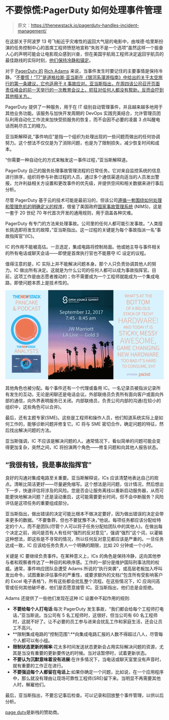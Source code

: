 # 不要惊慌:PagerDuty 如何处理事件管理

> 原文：<https://thenewstack.io/pagerduty-handles-incident-management/>

在这部关于阿波罗 13 号飞船近乎灾难性的返回大气层的电影中，由埃德·哈里斯扮演的任务控制中心的首席工程师愤怒地宣称“失败不是一个选项”虽然这样一个振奋人心的声明可能会让电影观众感到兴奋，但在美国宇航局工程师决定返回宇航员的最佳路线的实际时刻，[他们保持冷静和镇定](https://www.youtube.com/watch?v=KWfnY9cRXO4)。

对于 [PagerDuty 的](https://www.pagerduty.com/) [Rich Adams](https://twitter.com/r_adams) 来说，当事件发生时要记住的主要事情是保持冷静。“[不要慌！“T7”是道格拉斯·亚当斯在《银河系漫游指南》中给出的关于太空旅行的第一条建议，它也适用于 it 事故应对。亚当斯指出，在周四该公司召开页面责任峰会的前一天举行的一次教育会议上，抓狂对任何人都没有帮助，反而会吓到其他相关方。](https://www.youtube.com/watch?v=WB8XDk3sQBc)

PagerDuty 提供了一种服务，用于在 IT 级别自动管理事件，并且越来越多地用于其他业务功能。该服务与加快开发周期的 DevOps 实践完美结合，允许管理员团队利用自动化工作流来加快受损服务的恢复，而不会因不必要的凌晨 3 点叫醒电话而耗尽员工的精力。

亚当斯解释说,“事件响应”是指一个组织为处理出现的一些问题而做出的任何协调努力。这个想法不仅仅是为了消除问题，也是为了限制损失，减少恢复时间和成本。

“你需要一种自动化的方式来触发这一事件过程，”亚当斯解释道。

PagerDuty 自己的服务处理事故管理流程的日常任务。它对来自监控系统的信息进行排序，组织将参与补救过程的人员，通过多个通信渠道向适当的人员发出警报，允许利益相关方设置和更改事件的优先级，并提供空间和相关数据来进行事后分析。

尽管 PagerDuty 基于云的技术可能是最前沿的，但该公司[遵循一套围绕如何处理和管理危机的明确定义的程序](https://Response.pagerduty.com)，借鉴了美国政府[国家事故管理系统](https://www.fema.gov/pdf/emergency/nims/nimsfaqs.pdf) (NIMS)，这是一套于 20 世纪 70 年代首次开发的通用规则，用于涵盖各种灾难。

PagerDuty 有专门的方法来处理事故。公司里的任何人都可能引发事故。“人类擅长挑选即将发生的故障，”亚当斯指出。这一过程的关键是为每个事故指派一名“事故指挥官”(IC)。

IC 的作用不能被高估。一旦选定，集成电路将控制局面。他或她主导与事件相关的所有电话或聊天会话——即使是首席执行官也不能篡夺 IC 设定的议程。

值得注意的是，IC 实际上并不能解决问题本身。那个人只负责协调其他人的努力。IC 做出所有决定。这就是为什么公司的任何人都可以成为事故指挥官。目前，这项工作是由志愿者推动的；你不需要成为一个工程师就能成为一个集成电路，即使问题本质上是技术性的。

![](img/cef0a8c0f3247c1780d78e3986219cee.png)

其他角色也被分配。每个事件还有一个代理或备用 IC。一名记录员被指派记录所有发生的互动，无论是闲聊还是电话会议。外部联络员负责所有面向客户或面向外部的通信，向外界表明服务已关闭。内部联络员，负责公司内部的沟通(在较小的组织中，这些角色可以合并)。

最后，还有主题专家(SME)。这些是工程师和操作人员，他们知道系统实际上是如何工作的，能够诊断问题并修复它。IC 将与 SME 密切合作，确定问题的特征，然后找出解决问题的方法。

亚当斯强调，IC 不应该是解决问题的人。通常情况下，看似简单的问题可能会变得更加复杂，突然之间，IC 将扮演两个角色——修复问题和向其他人报告状态。

## “我很有钱，我是事故指挥官”

良好的沟通对集成电路至关重要。亚当斯解释说，ICs 应该清楚地表达自己的观点。清晰比简洁更好——尽量避免缩写。这个想法是问问题，估计情况，然后想出下一步，快速评估将涉及的风险。您是否会让服务离线以重新启动服务器，从而可能更快地解决问题？还是滚动重启，这可能需要更长时间，但不会中断服务？风险评估是这项任务的重要组成部分。

亚当斯指出，做出错误的决定可能比根本不做决定要好，因为做出错误的决定会带来更多的数据。“不要鲁莽，但也不要犹豫不决，”他说。每项任务都应该分配给特定的个人，而不是团队(尽管个人可以将子任务分配给团队中的其他人)。在做出每个决定之前，询问是否有人有任何“强烈的反对意见”，强调“强烈”这个词，以灌输这种想法，即这些是不寻常的情况，所以任何反对意见都应该是严重的。一旦任务达成一致，IC 应该给任务负责人一个明确的期限，比如 20 分钟或一个小时。

关键是 IC 要继续负责事件。在某种意义上，ICs 的角色是保持冷静，这向其他参与者和观察者传达了一种目的和秩序感。工作的一部分是维护国际刑事法院的权威。通常，事件响应团队会遭受 Adams 所说的“执行突袭”，或高层老板加入呼叫发出命令，试图重新评估事件的严重性，或要求额外的文档(“包含所有受影响客户的 Excel 电子表格”)，所有这些都会扰乱整个流程。在这些情况下，IC 应询问高管或任何其他破坏者，他们是否愿意接管 IC。亚当斯指出，他们总是会拒绝。

Adams 还提供了一些他们发现在这种 IC 设置中不起作用的规则:

*   **不要给每个人打电话**:每次 PagerDuty 发生事故，“我们都会给每个工程师打电话，”亚当斯说。当公司有 5 名工程师时，这很好，但当公司有 60 名工程师时，这就不好了。让不必要的员工参与进来会扰乱工作和家庭生活，还会让员工不高兴。
*   **限制集成电路的“控制范围”:**向集成电路汇报的人数不得超过八人，尽管每个人都可以有小组。
*   **限制状态更新的频率**:花太多时间发送状态更新会占用实际解决问题的资源，尤其是当没有重要的更新要传达的时候。当对话暂停时，试着更新状态。
*   **不要认为沉默意味着没有进展**:在许多情况下，当电话或聊天室里没有声音时，就有重要的工作正在进行。
*   **不要强迫每个人都留在电话上**:如果你确定一个问题，比如说，在一个应用程序中，那么就没有理由让现场可靠性工程师(SRE)留下来。当明显不再需要其他人时，解雇他们。

最后，亚当斯指出，不要忘记事后检查。可以记录和回放整个事件管理，以供以后分析。

[page duty](https://www.pagerduty.com/)是新栈的赞助商。

<svg xmlns:xlink="http://www.w3.org/1999/xlink" viewBox="0 0 68 31" version="1.1"><title>Group</title> <desc>Created with Sketch.</desc></svg>